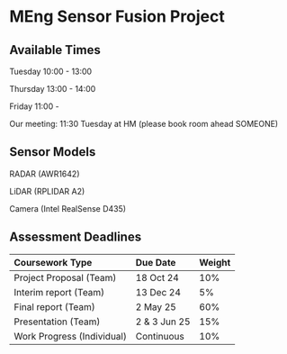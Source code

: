 # MEng Sensor Fusion Project
## Available Times

Tuesday 10:00 - 13:00

Thursday 13:00 - 14:00

Friday 11:00 - 

Our meeting: 11:30 Tuesday at HM (please book room ahead SOMEONE)

## Sensor Models
RADAR (AWR1642)

LiDAR (RPLIDAR A2)

Camera (Intel RealSense D435)

## Assessment Deadlines
| Coursework Type             | Due Date       | Weight          | 
|:----------------------------|:---------------|:----------------|
| Project Proposal  (Team)    | 18 Oct 24      | 10%             |
| Interim report    (Team)    | 13 Dec 24      | 5%              |
| Final report     (Team)     | 2 May 25       | 60%             |
| Presentation     (Team)     | 2 & 3 Jun 25   | 15%             |
| Work Progress (Individual)  | Continuous     | 10%             |

